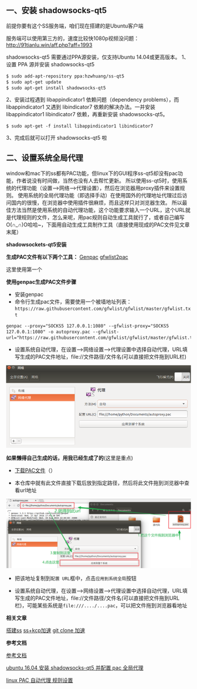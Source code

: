 

## 一、安装 shadowsocks-qt5

前提你要有这个SS服务端，咱们现在搭建的是Ubuntu客户端

服务端可以使用第三方的，速度比较快1080p视频没问题：http://91tianlu.win/aff.php?aff=1993

shadowsocks-qt5 需要通过PPA源安装，仅支持Ubuntu 14.04或更高版本。
 1、设置 PPA 源并安装 shadowsocks-qt5

```shell
$ sudo add-apt-repository ppa:hzwhuang/ss-qt5
$ sudo apt-get update
$ sudo apt-get install shadowsocks-qt5
```

2、安装过程遇到 libappindicator1 依赖问题（dependency problems），而 libappindicator1 又遇到 libindicator7 依赖的解决办法。一并安装 libappindicator1 libindicator7 依赖，再重新安装 shadowsocks-qt5。

```shell
$ sudo apt-get -f install libappindicator1 libindicator7
```

3、完成后就可以打开 shadowsocks-qt5 啦



## 二、设置系统全局代理

window和mac下的ss都有PAC功能，但linux下的GUI程序ss-qt5却没有pac功能，作者说没有时间做，当然也没有人去帮忙更新。
 所以使用ss-qt5时，使用系统的代理功能（设置-->网络-->代理设置），然后在浏览器用proxy插件来设置规则。
 使用系统的全局代理功能（即选择手动）在使用国外的代理地址代理过后访问国内的很慢，在浏览器中使用插件很麻烦，而且这样只对浏览器生效。
 所以最佳方法当然是使用系统的自动代理功能，这个功能要求输入一个URL，这个URL就是代理规则的文件，怎么来呢，用pac规则自动生成工具就行了，或者自己编写O(∩_∩)O哈哈~，下面用自动生成工具制作工具（直接使用现成的PAC文件见文章末尾）

**shadowsockets-qt5安装**



 **生成PAC文件有以下两个工具：**
 [Genpac](https://link.jianshu.com?t=https%3A%2F%2Fgithub.com%2FJinnLynn%2Fgenpac)
 [gfwlist2pac](https://link.jianshu.com?t=https%3A%2F%2Fgithub.com%2Fclowwindy%2Fgfwlist2pac)

这里使用第一个

**使用genpac生成PAC文件步骤**

- 安装genpac
- 命令行生成pac文件，需要使用一个被墙地址列表：`https://raw.githubusercontent.com/gfwlist/gfwlist/master/gfwlist.txt` 

```
genpac --proxy="SOCKS5 127.0.0.1:1080" --gfwlist-proxy="SOCKS5 127.0.0.1:1080" -o autoproxy.pac --gfwlist-url="https://raw.githubusercontent.com/gfwlist/gfwlist/master/gfwlist.txt"
```

- 设置系统自动代理，在设置-->网络设置-->代理设置中选择自动代理，URL填写生成的PAC文件地址，file://文件路径/文件名(可以直接把文件拖到URL栏)

![1535019223724](Linux_shadowsocks-qt5_教程.assets/1535019223724.png)



**如果懒得自己生成的话，用我已经生成了的**(这里是重点)

- [下载PAC文件](https://link.jianshu.com?t=https%3A%2F%2Fraw.githubusercontent.com%2FNeutree%2Fnote%2Fmaster%2Ftool%2Fshadowsocks%2Fautoproxy.pac)（）

- 本仓库中就有此文件直接下载后放到指定路径，然后将此文件拖到浏览器中查看url地址


![1535019548795](Linux_shadowsocks-qt5_教程.assets/1535019548795.png)

- 把该地址复制到`配置 URL`框中，点击`应用到系统全局`按钮

- 设置系统自动代理，在设置-->网络设置-->代理设置中选择自动代理，URL填写生成的PAC文件地址，file://文件路径/文件名(可以直接把文件拖到URL栏)，可能某些系统是`file:///..../....pac`，可以把文件拖到浏览器看地址



**相关文章**

[搭建ss](https://www.jianshu.com/p/ee6dd0a96d08)
 [ss+kcp加速](https://www.jianshu.com/p/71f130ebfd7b)
 [git clone 加速](https://www.jianshu.com/p/90081496f100)

**参考文档**

[参考文档](https://link.jianshu.com?t=http%3A%2F%2Fwww.linuxdiyf.com%2Flinux%2F18265.html)

[ubuntu 16.04 安装 shadowsocks-qt5 并配置 pac 全局代理](https://www.jianshu.com/p/2f038ff61d25)

[linux PAC 自动代理 规则设置](https://www.jianshu.com/p/f85b8b5cd647)



 

 

 

 

 